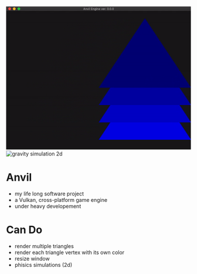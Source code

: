 ![moving triangles](core/extras/imgs/4-moving-triangles.gif "4/17/2022")
![gravity simulation 2d](core/extras/imgs/ezgif.com-gif-maker.gif "6/22/2022")
# Anvil

- my life long software project
- a Vulkan, cross-platform game engine
- under heavy developement

# Can Do
- render multiple triangles
- render each triangle vertex with its own color
- resize window
- phisics simulations (2d)